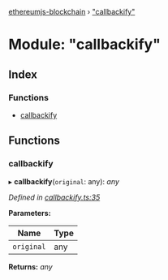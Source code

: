 [ethereumjs-blockchain](../README.md) › ["callbackify"](_callbackify_.md)

# Module: "callbackify"

## Index

### Functions

* [callbackify](_callbackify_.md#callbackify)

## Functions

###  callbackify

▸ **callbackify**(`original`: any): *any*

*Defined in [callbackify.ts:35](https://github.com/ethereumjs/ethereumjs-vm/blob/master/packages/blockchain/src/callbackify.ts#L35)*

**Parameters:**

Name | Type |
------ | ------ |
`original` | any |

**Returns:** *any*
